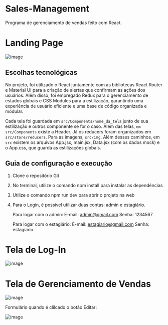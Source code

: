 
# Sales-Management
Programa de gerenciamento de vendas feito com React.

# Landing Page
![image](https://github.com/iantbdev/sales-management/assets/108193413/61e3d232-31e7-421f-8160-1cf0a8c072a1)

## Escolhas tecnológicas
No projeto, foi utilizado o React juntamente com as bibliotecas React Router e Material UI para a criação de alertas que confirmam as ações dos usuários. Além disso, foi empregado Redux para o gerenciamento de estados globais e CSS Modules para a estilização, garantindo uma experiência de usuário eficiente e uma base de código organizada e modular. 

Cada tela foi guardada em `src/Components/nome_da_tela` junto de sua estilização e outros componente se for o caso. Além das telas, `em src/Components` existe a Header. Já os reducers foram organizados em `src/store/reducers`. Para as imagens, `src/img`. Além desses caminhos, em `src` existem os arquivos App.jsx, main.jsx, Data.jsx (com os dados mock) e o App.css, que guarda as estilizações globais.

## Guia de configuração e execução
1. Clone o repositório Git
2. No terminal, utilize o comando npm install para instalar as dependências
3. Utilize o comando npm run dev para abrir o projeto na web
4. Para o Login, é possível utilizar duas contas: admin e estagiário. </br>

   Para logar com o admin:
   E-mail: admin@gmail.com
   Senha: 1234567

    Para logar com o estagiário:
   E-mail: estagiario@gmail.com
   Senha: estagiario


# Tela de Log-In
![image](https://github.com/iantbdev/sales-management/assets/108193413/cf060c04-2532-4cc4-afb1-8496d77d508b)

# Tela de Gerenciamento de Vendas
![image](https://github.com/iantbdev/sales-management/assets/108193413/294f7d8c-7c5f-49f7-92ee-140674bad93f)

Formulário quando é clilcado o botão Editar:

![image](https://github.com/iantbdev/sales-management/assets/108193413/a8bb78da-e1c3-434d-b9fc-79f0efdf24db)


